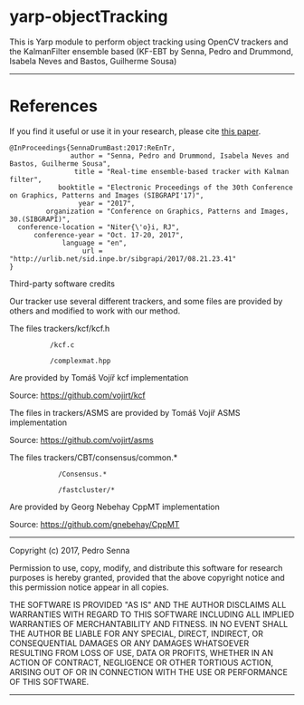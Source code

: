 # yarp-objectTracking
This is Yarp module to perform object tracking using OpenCV trackers and the KalmanFilter ensemble based (KF-EBT by Senna, Pedro and Drummond, Isabela Neves and Bastos, Guilherme Sousa)



_________________
# References

If you find it useful or use it in your research, please cite [ this paper](https://psenna.github.io/Papers/PID4960379.pdf).

~~~{yaml}
@InProceedings{SennaDrumBast:2017:ReEnTr,
               author = "Senna, Pedro and Drummond, Isabela Neves and Bastos, Guilherme Sousa",
                title = "Real-time ensemble-based tracker with Kalman filter",
            booktitle = "Electronic Proceedings of the 30th Conference on Graphics, Patterns and Images (SIBGRAPI'17)",
                 year = "2017",
         organization = "Conference on Graphics, Patterns and Images, 30.(SIBGRAPI)",
  conference-location = "Niter{\'o}i, RJ",
      conference-year = "Oct. 17-20, 2017",
             language = "en",
                  url = "http://urlib.net/sid.inpe.br/sibgrapi/2017/08.21.23.41"
}
~~~

Third-party software credits

Our tracker use several different trackers, and some files are provided by others and modified to work with our method.


The files trackers/kcf/kcf.h

		      /kcf.c

		      /complexmat.hpp

Are provided by Tomáš Vojíř kcf implementation

Source: https://github.com/vojirt/kcf


The files in trackers/ASMS are provided by Tomáš Vojíř ASMS implementation

Source: https://github.com/vojirt/asms


The files trackers/CBT/consensus/common.*

				/Consensus.*

				/fastcluster/*

Are provided by Georg Nebehay CppMT implementation

Source: https://github.com/gnebehay/CppMT


_________________
Copyright (c) 2017, Pedro Senna

Permission to use, copy, modify, and distribute this software for research purposes is hereby granted, provided that the above copyright notice and this permission notice appear in all copies.

THE SOFTWARE IS PROVIDED "AS IS" AND THE AUTHOR DISCLAIMS ALL WARRANTIES WITH REGARD TO THIS SOFTWARE INCLUDING ALL IMPLIED WARRANTIES OF MERCHANTABILITY AND FITNESS. IN NO EVENT SHALL THE AUTHOR BE LIABLE FOR ANY SPECIAL, DIRECT, INDIRECT, OR CONSEQUENTIAL DAMAGES OR ANY DAMAGES WHATSOEVER RESULTING FROM LOSS OF USE, DATA OR PROFITS, WHETHER IN AN ACTION OF CONTRACT, NEGLIGENCE OR OTHER TORTIOUS ACTION, ARISING OUT OF OR IN CONNECTION WITH THE USE OR PERFORMANCE OF THIS SOFTWARE.

__________________